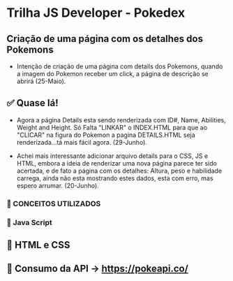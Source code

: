 # Trilha JS Developer - Pokedex

## Criação de uma página com os detalhes dos Pokemons

- Intenção de criação de uma página com details dos Pokemons, quando a imagem do Pokemon receber um click, a página de descrição se abrirá (25-Maio).

## ✅ Quase lá!

- Agora a página Details esta sendo renderizada com ID#, Name, Abilities, Weight and Height. Só Falta "LINKAR" o INDEX.HTML para que ao "CLICAR" na figura do Pokemon a pagina DETAILS.HTML seja renderizada...tá mais fácil agora. (29-Junho).

- Achei mais interessante adicionar arquivo details para o CSS, JS e HTML, embora a ideia de renderizar uma nova página parece ter sido acertada, e de fato a página com os detalhes: Altura, peso e habilidade carrega, ainda não esta mostrando estes dados, esta com erro, mas espero arrumar. (20-Junho).


### 📑 CONCEITOS UTILIZADOS

### 🔴 Java Script

## 🔴 HTML e CSS

## 🔴 Consumo da API -> https://pokeapi.co/
